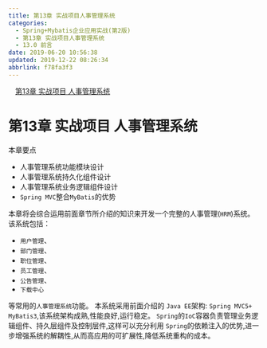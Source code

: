 ```yaml
---
title: 第13章 实战项目人事管理系统
categories: 
  - Spring+Mybatis企业应用实战(第2版)
  - 第13章 实战项目人事管理系统
  - 13.0 前言
date: 2019-06-20 10:56:38
updated: 2019-12-22 08:26:34
abbrlink: f78fa3f3
---
```

<div id='my_toc'><a href="/JavaReadingNotes/f78fa3f3/#第13章-实战项目-人事管理系统" class="header_1">第13章 实战项目 人事管理系统</a><br></div>
<style>.header_1{margin-left: 1em;}.header_2{margin-left: 2em;}.header_3{margin-left: 3em;}.header_4{margin-left: 4em;}.header_5{margin-left: 5em;}.header_6{margin-left: 6em;}</style>
<!--more-->
<script>if (navigator.platform.search('arm')==-1){document.getElementById('my_toc').style.display = 'none';}var e,p = document.getElementsByTagName('p');while (p.length>0) {e = p[0];e.parentElement.removeChild(e);}</script>

<!--end-->
<!--SSTStart-->
# 第13章 实战项目 人事管理系统 #
本章要点
- 人事管理系统功能模块设计
- 人事管理系统持久化组件设计
- 人事管理系统业务逻辑组件设计
- `Spring MVC`整合`MyBatis`的优势

本章将会综合运用前面章节所介绍的知识来开发一个完整的人事管理(`HRM`)系统。该系统包括：
- `用户管理`、
- `部门管理`、
- `职位管理`、
- `员工管理`、
- `公告管理`、
- `下载中心`

等常用的`人事管理系统`功能。
本系统采用前面介绍的 `Java EE`架构: `Spring MVC5+ MyBatis3`,该系统架构成熟,性能良好,运行稳定。 `Spring`的`IoC`容器负责管理业务逻辑组件、持久层组件及控制层件,这样可以充分利用 `Spring`的依赖注入的优势,进一步增强系统的解耦性,从而高应用的可扩展性,降低系统重构的成本。

<!--SSTStop-->
